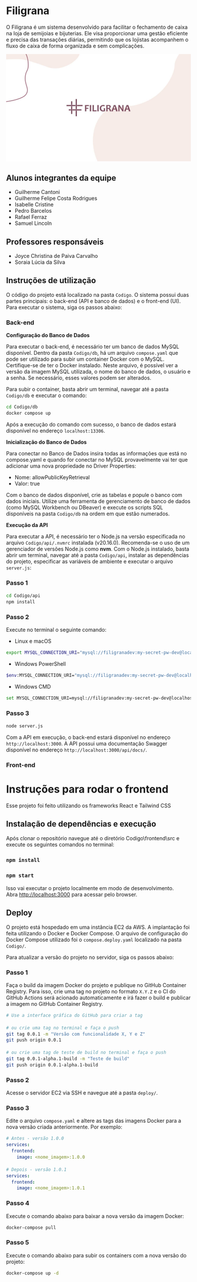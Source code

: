 # Filigrana

O Filigrana é um sistema desenvolvido para facilitar o fechamento de caixa na loja de semijoias e bijuterias. Ele visa proporcionar uma gestão eficiente e precisa das transações diárias, permitindo que os lojistas acompanhem o fluxo de caixa de forma organizada e sem complicações.

![Imagem de capa](./assets/capa.jpg)

## Alunos integrantes da equipe

- Guilherme Cantoni
- Guilherme Felipe Costa Rodrigues
- Isabelle Cristine
- Pedro Barcelos
- Rafael Ferraz
- Samuel Lincoln

## Professores responsáveis

- Joyce Christina de Paiva Carvalho
- Soraia Lúcia da Silva

## Instruções de utilização

O código do projeto está localizado na pasta `Codigo`. O sistema possui duas partes principais: o back-end (API e banco de dados) e o front-end (UI). Para executar o sistema, siga os passos abaixo:

### Back-end

**Configuração do Banco de Dados**

Para executar o back-end, é necessário ter um banco de dados MySQL disponível. Dentro da pasta `Codigo/db`, há um arquivo `compose.yaml` que pode ser utilizado para subir um container Docker com o MySQL. Certifique-se de ter o Docker instalado. Neste arquivo, é possível ver a versão da imagem MySQL utilizada, o nome do banco de dados, o usuário e a senha. Se necessário, esses valores podem ser alterados.

Para subir o container, basta abrir um terminal, navegar até a pasta `Codigo/db` e executar o comando:

```bash
cd Codigo/db
docker compose up
```

Após a execução do comando com sucesso, o banco de dados estará disponível no endereço `localhost:13306`.

**Inicialização do Banco de Dados**

Para conectar no Banco de Dados insira todas as informações que está no compose.yaml e quando for conectar no MySQL provavelmente vai ter que adicionar uma nova propriedade no Driver Properties:
- Nome: allowPublicKeyRetrieval
- Valor: true

Com o banco de dados disponível, crie as tabelas e popule o banco com dados iniciais. Utilize uma ferramenta de gerenciamento de banco de dados (como MySQL Workbench ou DBeaver) e execute os scripts SQL disponíveis na pasta `Codigo/db` na ordem em que estão numerados.

**Execução da API**

Para executar a API, é necessário ter o Node.js na versão especificada no arquivo `Codigo/api/.nvmrc` instalada (v20.16.0). Recomenda-se o uso de um gerenciador de versões Node.js como **nvm**. Com o Node.js instalado, basta abrir um terminal, navegar até a pasta `Codigo/api`, instalar as dependências do projeto, especificar as variáveis de ambiente e executar o arquivo `server.js`:

### Passo 1
```bash
cd Codigo/api
npm install
```
### Passo 2

Execute no terminal o seguinte comando:

- Linux e macOS
```bash
export MYSQL_CONNECTION_URI="mysql://filigranadev:my-secret-pw-dev@localhost:13306/filigrana"
```
- Windows PowerShell
```bash
$env:MYSQL_CONNECTION_URI="mysql://filigranadev:my-secret-pw-dev@localhost:13306/filigrana"
```
- Windows CMD
```bash
set MYSQL_CONNECTION_URI=mysql://filigranadev:my-secret-pw-dev@localhost:13306/filigrana
```
### Passo 3
```bash
node server.js
```

Com a API em execução, o back-end estará disponível no endereço `http://localhost:3000`. A API possui uma documentação Swagger disponível no endereço `http://localhost:3000/api/docs/`.

### Front-end

# Instruções para rodar o frontend

Esse projeto foi feito utilizando os frameworks React e Tailwind CSS

## Instalação de dependências e execução

Após clonar o repositório navegue até o diretório Codigo\frontend\src e execute os seguintes comandos no terminal:

### `npm install`
### `npm start`

Isso vai executar o projeto localmente em modo de desenvolvimento.\
Abra [http://localhost:3000](http://localhost:3000) para acessar pelo browser.

## Deploy

O projeto está hospedado em uma instância EC2 da AWS. A implantação foi feita utilizando o Docker e Docker Compose. O arquivo de configuração do Docker Compose utilizado foi o `compose.deploy.yaml` localizado na pasta `Codigo/`.

Para atualizar a versão do projeto no servidor, siga os passos abaixo:

### Passo 1

Faça o build da imagem Docker do projeto e publique no GitHub Container Registry. Para isso, crie uma tag no projeto no formato `X.Y.Z` e o CI do GitHub Actions será acionado automaticamente e irá fazer o build e publicar a imagem no GitHub Container Registry.

```sh
# Use a interface gráfica do GitHub para criar a tag

# ou crie uma tag no terminal e faça o push
git tag 0.0.1 -m "Versão com funcionalidade X, Y e Z"
git push origin 0.0.1

# ou crie uma tag de teste de build no terminal e faça o push
git tag 0.0.1-alpha.1-build -m "Teste de build"
git push origin 0.0.1-alpha.1-build
```

### Passo 2

Acesse o servidor EC2 via SSH e navegue até a pasta `deploy/`.

### Passo 3

Edite o arquivo `compose.yaml` e altere as tags das imagens Docker para a nova versão criada anteriormente. Por exemplo:

```yaml
# Antes - versão 1.0.0
services:
  frontend:
    image: <nome_imagem>:1.0.0

# Depois - versão 1.0.1
services:
  frontend:
    image: <nome_imagem>:1.0.1
```

### Passo 4

Execute o comando abaixo para baixar a nova versão da imagem Docker:

```bash
docker-compose pull
```

### Passo 5

Execute o comando abaixo para subir os containers com a nova versão do projeto:

```bash
docker-compose up -d
```
